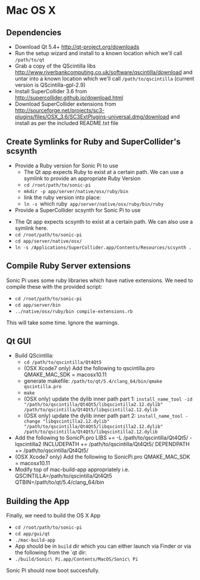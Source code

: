 # Mac OS X

## Dependencies

* Download Qt 5.4+ http://qt-project.org/downloads
* Run the setup wizard and install to a known location which we'll call `/path/to/qt`
* Grab a copy of the QScintilla libs http://www.riverbankcomputing.co.uk/software/qscintilla/download and untar into a known location which we'll call `/path/to/qscintilla`
  (current version is QScintilla-gpl-2.9)
* Install SuperCollider 3.6 from http://supercollider.github.io/download.html
* Download SuperCollider extensions from http://sourceforge.net/projects/sc3-plugins/files/OSX_3.6/SC3ExtPlugins-universal.dmg/download and install as per the included README.txt file

## Create Symlinks for Ruby and SuperCollider's scsynth

* Provide a Ruby version for Sonic Pi to use
  - The Qt app expects Ruby to exist at a certain path. We can use a symlink to provide an appropriate Ruby Version
  - `cd /root/path/to/sonic-pi`
  - `mkdir -p app/server/native/osx/ruby/bin`
  - link the ruby version into place:
  - `ln -s `which ruby` app/server/native/osx/ruby/bin/ruby`
* Provide a SuperCollider scsynth for Sonic Pi to use  
 - The Qt app expects scsynth to exist at a certain path. We can also use a symlink here.
 - `cd /root/path/to/sonic-pi`
 - `cd app/server/native/osx/`
 - `ln -s /Applications/SuperCollider.app/Contents/Resources/scsynth .`

## Compile Ruby Server extensions

Sonic Pi uses some ruby libraries which have native extensions. We need
to compile these with the provided script:

* `cd /root/path/to/sonic-pi`
* `cd app/server/bin`
* `../native/osx/ruby/bin compile-extensions.rb`

This will take some time. Ignore the warnings.

## Qt GUI

* Build QScintilla:
  - `cd /path/to/qscintilla/Qt4Qt5`
  - (OSX Xcode7 only) Add the following to qscintilla.pro
      QMAKE_MAC_SDK = macosx10.11
  - generate makefile: `/path/to/qt/5.4/clang_64/bin/qmake qscintilla.pro`
  - `make`
  - (OSX only) update the dylib inner path part 1: `install_name_tool -id "/path/to/qscintilla/Qt4Qt5/libqscintilla2.12.dylib" /path/to/qscintilla/Qt4Qt5/libqscintilla2.12.dylib`
  - (OSX only) update the dylib inner path part 2: `install_name_tool -change "libqscintilla2.12.dylib" "/path/to/qscintilla/Qt4Qt5/libqscintilla2.12.dylib" /path/to/qscintilla/Qt4Qt5/libqscintilla2.12.dylib` 
* Add the following to SonicPi.pro
    LIBS += -L /path/to/qscintilla/Qt4Qt5/ -lqscintilla2
    INCLUDEPATH += /path/to/qscintilla/Qt4Qt5/
    DEPENDPATH += /path/to/qscintilla/Qt4Qt5/
* (OSX Xcode7 only) Add the following to SonicPi.pro
    QMAKE_MAC_SDK = macosx10.11
* Modify top of mac-build-app appropriately i.e.
    QSCINTILLA=/path/to/qscintilla/Qt4Qt5
    QTBIN=/path/to/qt/5.4/clang_64/bin

## Building the App

Finally, we need to build the OS X App

* `cd /root/path/to/sonic-pi`
* `cd app/gui/qt`
* `./mac-build-app`
* App should be in `build` dir which you can either launch via Finder or via the following from the `qt dir:
* `./build/Sonic\ Pi.app/Contents/MacOS/Sonic\ Pi`

Sonic Pi should now boot succesfully.
